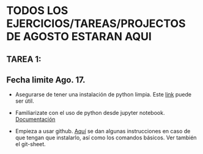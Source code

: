 # TODOS LOS EJERCICIOS/TAREAS/PROJECTOS DE AGOSTO ESTARAN AQUI

## TAREA 1:
## Fecha limite Ago. 17.

   - Asegurarse de tener una instalación de python limpia. Este [link](https://github.com/cosmostatschool/MACSS2017/blob/master/prerequisites/install_miniconda.md ) puede ser útil.
   
   - Familiarizate con el uso de python desde jupyter notebook. [Documentación](http://jupyter-notebook-beginner-guide.readthedocs.io/en/latest/)
   
   - Empieza a usar github. [Aquí](https://github.com/cosmostatschool/MACSS2017) se dan algunas instrucciones en caso de que tengan que instalarlo, así como los comandos básicos. Ver también el git-sheet. 
   
   
   
